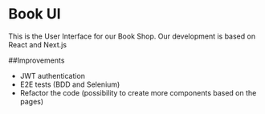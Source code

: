 # Book UI

This is the User Interface for our Book Shop. Our development is based on React and Next.js

##Improvements
- JWT authentication
- E2E tests (BDD and Selenium)
- Refactor the code (possibility to create more components based on the pages)